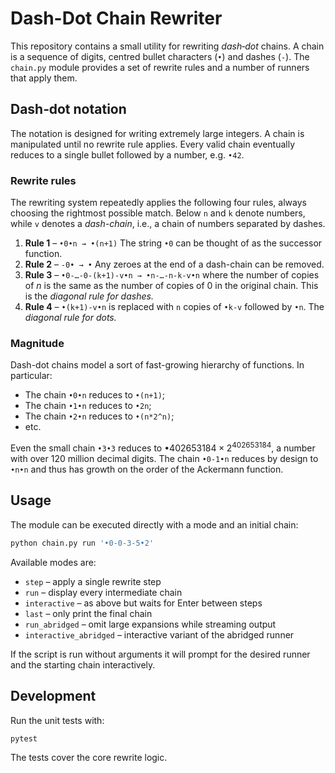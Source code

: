 # Dash-Dot Chain Rewriter

This repository contains a small utility for rewriting *dash‑dot* chains. A
chain is a sequence of digits, centred bullet characters (`•`) and dashes
(`-`). The `chain.py` module provides a set of rewrite rules and a number of
runners that apply them.

## Dash‑dot notation

The notation is designed for writing extremely large integers.
A chain is manipulated until no rewrite rule applies.  Every valid
chain eventually reduces to a single bullet followed by a number, e.g.
`•42`.

### Rewrite rules

The rewriting system repeatedly applies the following four rules, always
choosing the rightmost possible match.  Below ``n`` and ``k`` denote numbers, while ``v``
denotes a _dash-chain_, i.e., a chain of numbers separated by dashes.

1. **Rule 1** – ``•0•n → •(n+1)``
   The string ``•0`` can be thought of as the successor function.
2. **Rule 2** – ``-0• → •``
   Any zeroes at the end of a dash-chain can be removed.
3. **Rule 3** – ``•0-…-0-(k+1)-v•n → •n-…-n-k-v•n``
    where the number of copies of $n$ is the same as the number of copies of 0 in the original chain. This is the _diagonal rule for dashes._
4. **Rule 4** – ``•(k+1)-v•n`` is replaced with ``n`` copies of ``•k-v``
   followed by ``•n``. The _diagonal rule for dots._

### Magnitude

Dash-dot chains model a sort of fast-growing hierarchy of functions. In particular:
- The chain ``•0•n`` reduces to ``•(n+1)``;
- The chain ``•1•n`` reduces to ``•2n``;
- The chain ``•2•n`` reduces to ``•(n*2^n)``;
- etc.

Even the small chain ``•3•3`` reduces to $\bullet 402653184 \times 2^{402653184}$, a number with over 120 million decimal digits.
The chain ``•0-1•n`` reduces by design to ``•n•n`` and thus has growth on the order of the Ackermann function.

## Usage

The module can be executed directly with a mode and an initial chain:

```bash
python chain.py run '•0-0-3-5•2'
```

Available modes are:

- `step` – apply a single rewrite step
- `run` – display every intermediate chain
- `interactive` – as above but waits for Enter between steps
- `last` – only print the final chain
- `run_abridged` – omit large expansions while streaming output
- `interactive_abridged` – interactive variant of the abridged runner

If the script is run without arguments it will prompt for the desired runner
and the starting chain interactively.

## Development

Run the unit tests with:

```bash
pytest
```

The tests cover the core rewrite logic.
